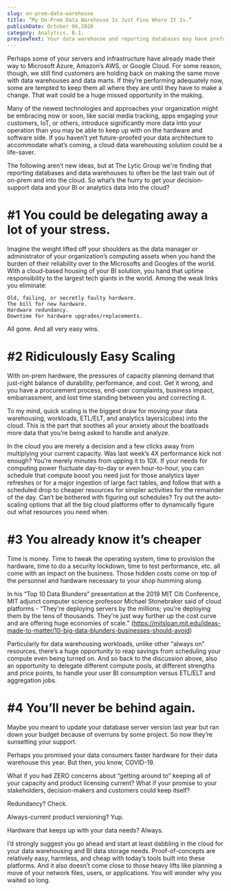 ```yaml
---
slug: on-prem-data-warehouse
title: “My On-Prem Data Warehouse Is Just Fine Where It Is.”
publishDate: October 06,2020
category: Analytics, B.I.
previewText: Your data warehouse and reporting databases may have preformed adequately for a while now and quietly stayed out of your way . But are they as ready for your next wave of data? Here are our Top 4 reasons why they're not.
---
```


Perhaps some of your servers and infrastructure have already made their way to Microsoft Azure, Amazon’s AWS, or Google Cloud. For some reason, though, we still find customers are holding back on making the same move with data warehouses and data marts. If they’re performing adequately now, some are tempted to keep them all where they are until they have to make a change. That wait could be a huge missed opportunity in the making.

Many of the newest technologies and approaches your organization might be embracing now or soon, like social media tracking, apps engaging your customers, IoT, or others, introduce significantly more data into your operation than you may be able to keep up with on the hardware and software side. If you haven’t yet future-proofed your data architecture to accommodate what’s coming, a cloud data warehousing solution could be a life-saver.

The following aren’t new ideas, but at The Lytic Group we're finding that reporting databases and data warehouses to often be the last train out of on-prem and into the cloud. So what’s the hurry to get your decision-support data and your BI or analytics data into the cloud?

# #1 You could be delegating away a lot of your stress.

Imagine the weight lifted off your shoulders as the data manager or administrator of your organization’s computing assets when you hand the burden of their reliability over to the Microsofts and Googles of the world. With a cloud-based housing of your BI solution, you hand that uptime responsibility to the largest tech giants in the world. Among the weak links you eliminate:

    Old, failing, or secretly faulty hardware.
    The bill for new hardware.
    Hardware redundancy.
    Downtime for hardware upgrades/replacements.

All gone. And all very easy wins.

# #2 Ridiculously Easy Scaling

With on-prem hardware, the pressures of capacity planning demand that just-right balance of durability, performance, and cost. Get it wrong, and you have a procurement process, end-user complaints, business impact, embarrassment, and lost time standing between you and correcting it.

To my mind, quick scaling is the biggest draw for moving your data warehousing, workloads, ETL/ELT, and analytics layers(cubes) into the cloud. This is the part that soothes all your anxiety about the boatloads more data that you’re being asked to handle and analyze.

In the cloud you are merely a decision and a few clicks away from multiplying your current capacity. Was last week’s 4X performance kick not enough? You’re merely minutes from upping it to 10X. If your needs for computing power fluctuate day-to-day or even hour-to-hour, you can schedule that compute boost you need just for those analytics layer refreshes or for a major ingestion of large fact tables, and follow that with a scheduled drop to cheaper resources for simpler activities for the remainder of the day. Can’t be bothered with figuring out schedules? Try out the auto-scaling options that all the big cloud platforms offer to dynamically figure out what resources you need when.

# #3 You already know it’s cheaper

Time is money. Time to tweak the operating system, time to provision the hardware, time to do a security lockdown, time to test performance, etc. all come with an impact on the business. Those hidden costs come on top of the personnel and hardware necessary to your shop humming along.

In his “Top 10 Data Blunders” presentation at the 2019 MIT Citi Conference, MIT adjunct computer science professor Michael Stonebraker said of cloud platforms - “They're deploying servers by the millions; you're deploying them by the tens of thousands. They're just way further up the cost curve and are offering huge economies of scale.” (https://mitsloan.mit.edu/ideas-made-to-matter/10-big-data-blunders-businesses-should-avoid)

Particularly for data warehousing workloads, unlike other “always on” resources, there’s a huge opportunity to reap savings from scheduling your compute even being turned on. And so back to the discussion above, also an opportunity to delegate different compute pools, at different strengths and price points, to handle your user BI consumption versus ETL/ELT and aggregation jobs.

# #4 You’ll never be behind again.

Maybe you meant to update your database server version last year but ran down your budget because of overruns by some project. So now they’re sunsetting your support.

Perhaps you promised your data consumers faster hardware for their data warehouse this year. But then, you know, COVID-19.

What if you had ZERO concerns about “getting around to” keeping all of your capacity and product licensing current? What if your promise to your stakeholders, decision-makers and customers could keep itself?

Redundancy? Check.

Always-current product versioning? Yup.

Hardware that keeps up with your data needs? Always.

I’d strongly suggest you go ahead and start at least dabbling in the cloud for your data warehousing and BI data storage needs. Proof-of-concepts are relatively easy, harmless, and cheap with today’s tools built into these platforms. And it also doesn’t come close to those heavy lifts like planning a move of your network files, users, or applications. You will wonder why you waited so long.
